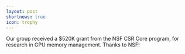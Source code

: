 ```yaml
---
layout: post
shortnews: true
icon: trophy
---
```


Our group received a $520K grant from the NSF CSR Core program, for research in GPU memory management. Thanks to NSF!

